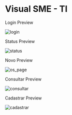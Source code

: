 # Visual SME - TI

Login Preview

![login](https://user-images.githubusercontent.com/32438220/37859318-74143a70-2ef0-11e8-95f8-10844f1b5b5d.jpg)

Status Preview

![status](https://user-images.githubusercontent.com/32438220/38051602-2a85b718-32a5-11e8-9b0a-92bdccecb6a9.jpg)

Novo Preview

![os_page](https://user-images.githubusercontent.com/32438220/37859378-8580147c-2ef1-11e8-8f85-7cbb8f34e6ec.jpg)

Consultar Preview

![consultar](https://user-images.githubusercontent.com/32438220/38051509-ea45ae06-32a4-11e8-9b1f-25d3df3b88f4.jpg)

Cadastrar Preview

![cadastrar](https://user-images.githubusercontent.com/32438220/38051647-4801875e-32a5-11e8-92f4-4f9a465dd336.jpg)
